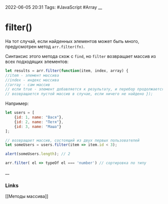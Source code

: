 2022-06-05 20:31
Tags: #JavaScript #Array
__
# filter()
На тот случай, если найденных элементов может быть много, предусмотрен метод `arr.filter(fn)`.

Синтаксис этого метода схож с `find`, но `filter` возвращает массив из всех подходящих элементов:
```js
let results = arr.filter(function(item, index, array) {
//item - элемент массива
//index - индекс массива
//array - сам массив
// если true - элемент добавляется к результату, и перебор продолжается
// возвращается пустой массив в случае, если ничего не найдено });
```

Например:
```js
let users = [
	{id: 1, name: "Вася"},
	{id: 2, name: "Петя"},
	{id: 3, name: "Маша"}
]; 

// возвращает массив, состоящий из двух первых пользователей
let someUsers = users.filter(item => item.id < 3);

alert(someUsers.length); // 2

arr.filter( el => typeOf el === 'number') // сортировка по типу
```

__
### Links
[[Методы массива]]